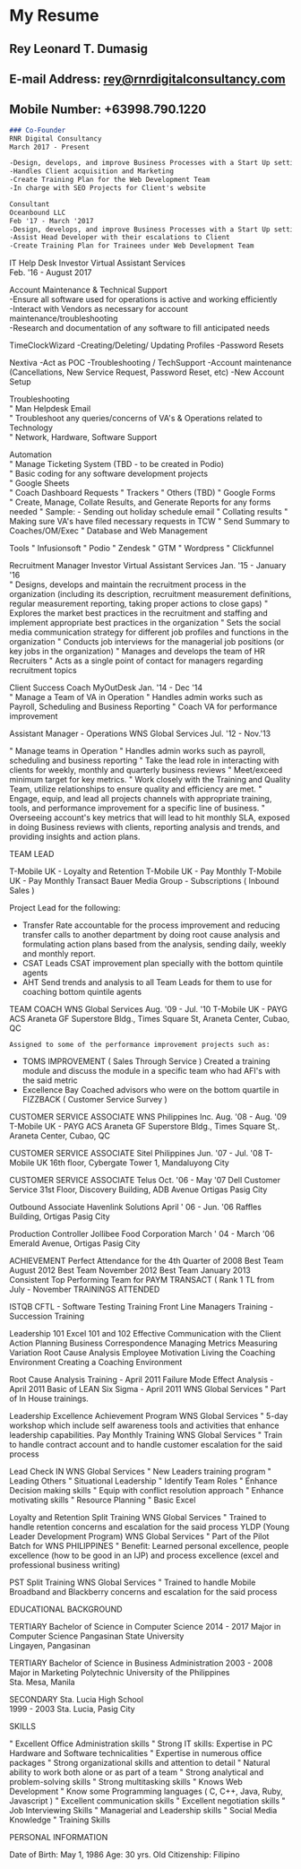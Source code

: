 # My Resume


## Rey Leonard T. Dumasig						 

## E-mail Address:	rey@rnrdigitalconsultancy.com		

## Mobile Number:	+63998.790.1220


```markdown
### Co-Founder
RNR Digital Consultancy
March 2017 - Present

-Design, develops, and improve Business Processes with a Start Up setting
-Handles Client acquisition and Marketing
-Create Training Plan for the Web Development Team
-In charge with SEO Projects for Client's website
```

```markdown
Consultant
Oceanbound LLC
Feb '17 - March '2017
-Design, develops, and improve Business Processes with a Start Up setting
-Assist Head Developer with their escalations to Client
-Create Training Plan for Trainees under Web Development Team
```

IT Help Desk
Investor Virtual Assistant Services					
Feb. '16  - August 2017	

Account Maintenance & Technical Support  
-Ensure all software used for operations is active and working efficiently  
-Interact with Vendors as necessary for account maintenance/troubleshooting  
-Research and documentation of any software to fill anticipated needs  

TimeClockWizard 
-Creating/Deleting/ Updating Profiles 
-Password Resets 

Nextiva 
-Act as POC 
-Troubleshooting / TechSupport 
-Account maintenance (Cancellations, New Service Request, Password Reset, etc) 
-New Account Setup 
   
 Troubleshooting  
"	Man Helpdesk Email  
"	Troubleshoot any queries/concerns of VA's & Operations related to Technology  
"	Network, Hardware, Software Support  
   
 Automation  
"	Manage Ticketing System (TBD - to be created in Podio)  
"	Basic coding for any software development projects  
"	Google Sheets  
"	Coach Dashboard Requests 
"	Trackers 
"	Others (TBD) 
"	Google Forms  
"	Create, Manage, Collate Results, and Generate Reports for any forms needed 
"	Sample: - Sending out holiday schedule email
"	Collating results
"	Making sure VA's have filed necessary requests in TCW
"	Send Summary to Coaches/OM/Exec
"	Database and Web Management

Tools
"	Infusionsoft 
"	Podio
"	Zendesk 
"	GTM
"	Wordpress
"	Clickfunnel

   

Recruitment Manager
Investor Virtual Assistant Services					Jan. '15  - January '16		
"	Designs, develops and maintain the recruitment process in the organization (including its description, recruitment measurement definitions, regular measurement reporting, taking proper actions to close gaps)
"	Explores the market best practices in the recruitment and staffing and implement appropriate best practices in the organization
"	Sets the social media communication strategy for different job profiles and functions in the organization
"	Conducts job interviews for the managerial job positions (or key jobs in the organization)
"	Manages and develops the team of HR Recruiters
"	Acts as a single point of contact for managers regarding recruitment topics


Client Success Coach
MyOutDesk								Jan. '14  - Dec '14		
"	Manage a Team of VA in Operation
"	Handles admin works such as Payroll, Scheduling and Business Reporting
"	Coach VA for performance improvement






Assistant Manager - Operations
WNS Global Services							Jul. '12  - Nov.'13		

"	Manage teams in Operation
"	Handles admin works such as payroll, scheduling and business reporting
"	Take the lead role in interacting with clients for weekly, monthly and quarterly business reviews
"	Meet/exceed minimum target for key metrics.
"	Work closely with the Training and Quality Team, utilize relationships to ensure quality and efficiency are met.
"	Engage, equip, and lead all projects channels with appropriate training, tools, and performance improvement for a specific line of business.
"	Overseeing account's key metrics that will lead to hit monthly SLA, exposed in doing Business reviews with clients, reporting analysis and trends, and providing insights and action plans.


TEAM LEAD
									
T-Mobile UK - Loyalty and Retention
T-Mobile UK - Pay Monthly
T-Mobile UK - Pay Monthly Transact
Bauer Media Group - Subscriptions ( Inbound Sales )


Project Lead for the following:

-	Transfer Rate 
accountable for the process improvement and reducing transfer calls to another department by doing root cause analysis and formulating action plans based from the analysis, sending daily, weekly and monthly report.
-	CSAT 
Leads CSAT improvement plan specially with the bottom quintile agents
-	AHT 
Send trends and analysis to all Team Leads for them to use for coaching bottom quintile agents


TEAM COACH
	WNS Global Services						Aug. '09 - Jul. '10
T-Mobile UK - PAYG
ACS Araneta GF Superstore Bldg., Times Square St, Araneta Center, Cubao, QC

	Assigned to some of the performance improvement projects such as:
-	TOMS IMPROVEMENT ( Sales Through Service )
Created a training module and discuss the module in a specific team who had AFI's with the said metric
-	Excellence Bay
Coached advisors who were on the bottom quartile in FIZZBACK ( Customer Service Survey )


CUSTOMER SERVICE ASSOCIATE
	WNS Philippines Inc.						Aug. '08 - Aug. '09
T-Mobile UK - PAYG
ACS Araneta GF Superstore Bldg., Times Square St,. Araneta Center, Cubao, QC


CUSTOMER SERVICE ASSOCIATE
	Sitel Philippines						Jun. '07 - Jul. '08
	T-Mobile UK
	16th floor, Cybergate Tower 1, Mandaluyong City


CUSTOMER SERVICE ASSOCIATE
	Telus								Oct. '06 - May '07
	Dell Customer Service
	31st Floor, Discovery Building, ADB Avenue Ortigas Pasig City


Outbound Associate
Havenlink Solutions						April ' 06  - Jun. '06
Raffles Building, Ortigas Pasig City


Production Controller
Jollibee Food Corporation					March ' 04  - March '06
Emerald Avenue, Ortigas Pasig City



ACHIEVEMENT
Perfect Attendance for the 4th Quarter of 2008
Best Team August 2012
Best Team November 2012
Best Team January 2013
Consistent Top Performing Team for PAYM TRANSACT ( Rank 1 TL from July - November 
TRAININGS ATTENDED

ISTQB CFTL - Software Testing Training
Front Line Managers Training - Succession Training

Leadership 101
Excel 101 and 102
Effective Communication with the Client
Action Planning
Business Correspondence
Managing Metrics Measuring Variation
Root Cause Analysis
Employee Motivation
Living the Coaching Environment
Creating a Coaching Environment

Root Cause Analysis Training - April 2011
Failure Mode Effect Analysis - April 2011
Basic of LEAN Six Sigma - April 2011
WNS Global Services
"	Part of In House trainings.

Leadership Excellence Achievement Program
	WNS Global Services	
"	5-day workshop which include self awareness tools and activities that enhance leadership capabilities.
Pay Monthly Training
	WNS Global Services	
"	Train to handle contract account and to handle customer escalation for the said process 

Lead Check IN
	WNS Global Services	
"	New Leaders training program
"	Leading Others
"	Situational Leadership
"	Identify Team Roles
"	Enhance Decision making skills
"	Equip with conflict resolution approach
"	Enhance motivating skills
"	Resource Planning
"	Basic Excel

Loyalty and Retention Split Training
	WNS Global Services	
"	Trained to handle retention concerns and escalation for the said process
YLDP (Young Leader Development Program)
	WNS Global Services	
"	Part of the Pilot Batch for WNS PHILIPPINES
"	Benefit: Learned personal excellence, people excellence (how to be good in an IJP)  and process excellence (excel and professional business writing)

PST Split Training
	WNS Global Services	
"	Trained to handle Mobile Broadband and Blackberry concerns and escalation for the said process





EDUCATIONAL BACKGROUND

TERTIARY	Bachelor of Science in Computer Science 	2014 - 2017 
	Major in Computer Science
	Pangasinan State University		
	Lingayen, Pangasinan 

TERTIARY	Bachelor of Science in Business Administration 	2003 - 2008 
	Major in Marketing
	Polytechnic University of the Philippines		
	Sta. Mesa, Manila

SECONDARY	Sta. Lucia High School			
	1999 - 2003
	Sta. Lucia, Pasig City










SKILLS

"	Excellent Office Administration skills
"	Strong IT skills: Expertise in PC Hardware and Software technicalities
"	Expertise in numerous office packages
"	Strong organizational skills and attention to detail
"	Natural ability to work both alone or as part of a team
"	Strong analytical and problem-solving skills
"	Strong multitasking skills
"	Knows Web Development
"	Know some Programming languages ( C, C++, Java, Ruby, Javascript )
"	Excellent communication skills
"	Excellent negotiation skills
"	Job Interviewing Skills
"	Managerial  and Leadership skills
"	Social Media Knowledge
"	Training Skills

PERSONAL INFORMATION

Date of Birth:		May 1, 1986
Age:			30 yrs. Old
Citizenship:		Filipino



